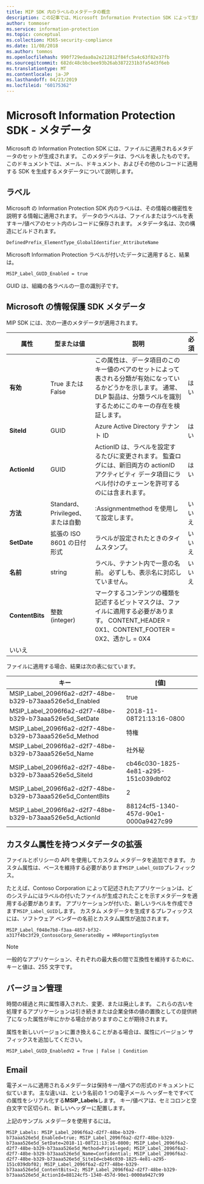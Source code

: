 ```yaml
---
title: MIP SDK 内のラベルのメタデータの概念
description: この記事では、Microsoft Information Protection SDK によって生成されるメタデータを理解できます。
author: tommoser
ms.service: information-protection
ms.topic: conceptual
ms.collection: M365-security-compliance
ms.date: 11/08/2018
ms.author: tommos
ms.openlocfilehash: 990f729edaa0a2e212812f84fc5a4c63f82e37fb
ms.sourcegitcommit: 682dc48cbbcbee93b26ab3872231b3fa54d3f6eb
ms.translationtype: MT
ms.contentlocale: ja-JP
ms.lasthandoff: 04/23/2019
ms.locfileid: "60175362"
---
```

# <a name="microsoft-information-protection-sdk---metadata"></a>Microsoft Information Protection SDK - メタデータ

Microsoft の Information Protection SDK には、ファイルに適用されるメタデータのセットが生成されます。 このメタデータは、ラベルを表したものです。 このドキュメントでは、メール、ドキュメント、およびその他のレコードに適用する SDK を生成するメタデータについて説明します。

## <a name="labels"></a>ラベル

Microsoft の Information Protection SDK 内のラベルは、その情報の機密性を説明する情報に適用されます。 データのラベルは、ファイルまたはラベルを表すキー/値ペアのセット内のレコードに保存されます。 メタデータ名は、次の構造にビルドされます。

`DefinedPrefix_ElementType_GlobalIdentifier_AttributeName`

Microsoft Information Protection ラベルが付いたデータに適用すると、結果は。

`MSIP_Label_GUID_Enabled = true`

GUID は、組織の各ラベルの一意の識別子です。

## <a name="microsoft-information-protection-sdk-metadata"></a>Microsoft の情報保護 SDK メタデータ

MIP SDK には、次の一連のメタデータが適用されます。

| 属性 | 型または値                 | 説明                                                                                                                                                                                                                                        | 必須 |
|-----------|-------------------------------|----------------------------------------------------------------------------------------------------------------------------------------------------------------------------------------------------------------------------------------------------|-----------|
| **有効**   | True または False                 | この属性は、データ項目のこのキー値のペアのセットによって表される分類が有効になっているかどうかを示します。 通常、DLP 製品は、分類ラベルを識別するためにこのキーの存在を検証します。 | はい       |
| **SiteId**    | GUID                          | Azure Active Directory テナント ID                                                                                                                                                                                                                   | はい       |
| **ActionId**  | GUID                          | ActionID は、ラベルを設定するたびに変更されます。 監査ログには、新旧両方の actionID アクティビティ データ項目にラベル付けのチェーンを許可するのには含まれます。                                                                                 | はい       |
| **方法**    | Standard、Privileged、または自動        | :Assignmentmethod を使用して設定します。                                                                                                                                                                                                                 | いいえ        |
| **SetDate**   | 拡張の ISO 8601 の日付形式 | ラベルが設定されたときのタイムスタンプ。                                                                                                                                                                                                              | いいえ        |
| **名前**      | string                        | ラベル、テナント内で一意の名前。 必ずしも、表示名に対応していません。                                                                                                                                                              | いいえ      |
| **ContentBits** | 整数 (integer) | マークするコンテンツの種類を記述するビットマスクは、ファイルに適用する必要があります。 CONTENT_HEADER = 0X1、CONTENT_FOOTER = 0X2、透かし = 0X4
 | いいえ |

ファイルに適用する場合、結果は次の表に似ています。

| キー                                                         | [値]                                |
|-------------------------------------------------------------|--------------------------------------|
| MSIP_Label_2096f6a2-d2f7-48be-b329-b73aaa526e5d_Enabled     | true                                 |
| MSIP_Label_2096f6a2-d2f7-48be-b329-b73aaa526e5d_SetDate     | 2018-11-08T21:13:16-0800             |
| MSIP_Label_2096f6a2-d2f7-48be-b329-b73aaa526e5d_Method      | 特権                           |
| MSIP_Label_2096f6a2-d2f7-48be-b329-b73aaa526e5d_Name        | 社外秘                         |
| MSIP_Label_2096f6a2-d2f7-48be-b329-b73aaa526e5d_SiteId      | cb46c030-1825-4e81-a295-151c039dbf02 |
| MSIP_Label_2096f6a2-d2f7-48be-b329-b73aaa526e5d_ContentBits | 2                                    |
| MSIP_Label_2096f6a2-d2f7-48be-b329-b73aaa526e5d_ActionId    | 88124cf5-1340-457d-90e1-0000a9427c99 |

## <a name="extending-metadata-with-custom-attributes"></a>カスタム属性を持つメタデータの拡張

ファイルとポリシーの API を使用してカスタム メタデータを追加できます。 カスタム属性は、ベースを維持する必要があります`MSIP_Label_GUID`プレフィックス。 

たとえば、Contoso Corporation によって記述されたアプリケーションは、どのシステムにはラベルの付いたファイルが生成されたことを示すメタデータを適用する必要があります。 アプリケーションが付いた、新しいラベルを作成できます`MSIP_Label_GUID`します。 カスタム メタデータを生成するプレフィックスには、ソフトウェア ベンダーの名前とカスタム属性が追加されます。

```
MSIP_Label_f048e7b8-f3aa-4857-bf32-a317f4bc3f29_ContosoCorp_GeneratedBy = HRReportingSystem
```

> [!Note]
> 一般的なアプリケーション、それぞれの最大長の間で互換性を維持するために、キーと値は、255 文字です。

## <a name="versioning"></a>バージョン管理

時間の経過と共に属性導入された、変更、または廃止します。 これらの古いを処理するアプリケーションは引き続きまたは企業全体の値の置換としての提供終了になった属性が年にかかる場合がありますのことが期待されます。

属性を新しいバージョンに置き換えることがある場合は、属性にバージョン サフィックスを追加してください。

`MSIP_Label_GUID_EnabledV2 = True | False | Condition`

## <a name="email"></a>Email

電子メールに適用されるメタデータは保持キー/値ペアの形式のドキュメントに似ています。 主な違いは、という名前の 1 つの電子メール ヘッダーをですべての属性をシリアル化する**MSIP_Labels**します。 キー/値ペアは、セミコロンと空白文字で区切られ、新しいヘッダーに配置します。

上記のサンプル メタデータを使用するには。

```
MSIP_Labels: MSIP_Label_2096f6a2-d2f7-48be-b329-b73aaa526e5d_Enabled=true; MSIP_Label_2096f6a2-d2f7-48be-b329-b73aaa526e5d_SetDate=2018-11-08T21:13:16-0800; MSIP_Label_2096f6a2-d2f7-48be-b329-b73aaa526e5d_Method=Privileged; MSIP_Label_2096f6a2-d2f7-48be-b329-b73aaa526e5d_Name=Confidential; MSIP_Label_2096f6a2-d2f7-48be-b329-b73aaa526e5d_SiteId=cb46c030-1825-4e81-a295-151c039dbf02; MSIP_Label_2096f6a2-d2f7-48be-b329-b73aaa526e5d_ContentBits=2; MSIP_Label_2096f6a2-d2f7-48be-b329-b73aaa526e5d_ActionId=88124cf5-1340-457d-90e1-0000a9427c99
```
